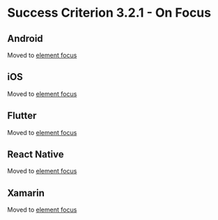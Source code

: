 # Success Criterion 3.2.1 - On Focus

## Android

Moved to [element focus](../element-focus.md)

## iOS

Moved to [element focus](../element-focus.md)

## Flutter

Moved to [element focus](../element-focus.md)

## React Native

Moved to [element focus](../element-focus.md)

## Xamarin

Moved to [element focus](../element-focus.md)
